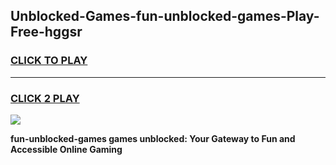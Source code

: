 
## Unblocked-Games-fun-unblocked-games-Play-Free-hggsr
<h3>
<a href="https://premium76.site?title=fun-unblocked-games&ref=09A">CLICK TO PLAY</a></h3>
<hr>

<h3>
<a href="https://premium76.site?title=fun-unblocked-games&ref=09A">CLICK 2 PLAY</a>
  
</h3>

<a href="https://premium76.site?title=fun-unblocked-games&ref=09A"><img src="https://clearcache.store/games.png"></a>


**fun-unblocked-games games unblocked: Your Gateway to Fun and Accessible Online Gaming**
